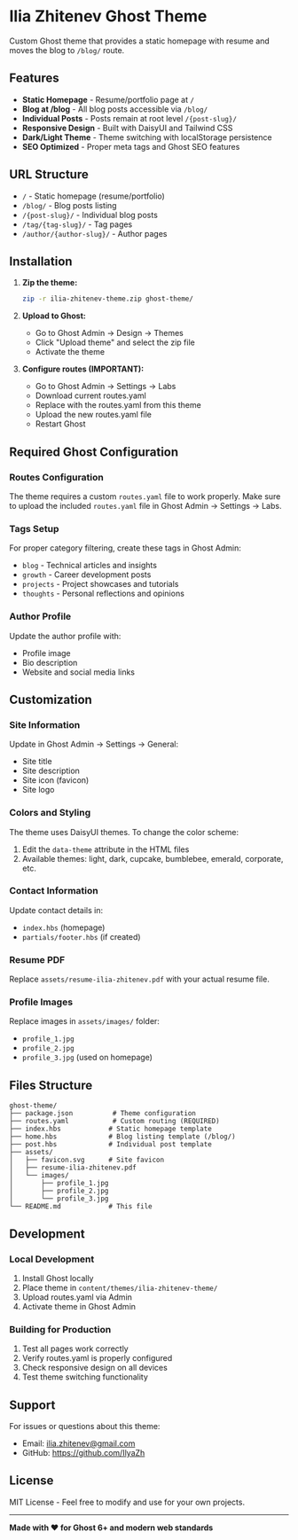 # Ilia Zhitenev Ghost Theme

Custom Ghost theme that provides a static homepage with resume and moves the blog to `/blog/` route.

## Features

- **Static Homepage** - Resume/portfolio page at `/`
- **Blog at /blog** - All blog posts accessible via `/blog/`
- **Individual Posts** - Posts remain at root level `/{post-slug}/`
- **Responsive Design** - Built with DaisyUI and Tailwind CSS
- **Dark/Light Theme** - Theme switching with localStorage persistence
- **SEO Optimized** - Proper meta tags and Ghost SEO features

## URL Structure

- `/` - Static homepage (resume/portfolio)
- `/blog/` - Blog posts listing
- `/{post-slug}/` - Individual blog posts
- `/tag/{tag-slug}/` - Tag pages
- `/author/{author-slug}/` - Author pages

## Installation

1. **Zip the theme:**
   ```bash
   zip -r ilia-zhitenev-theme.zip ghost-theme/
   ```

2. **Upload to Ghost:**
   - Go to Ghost Admin → Design → Themes
   - Click "Upload theme" and select the zip file
   - Activate the theme

3. **Configure routes (IMPORTANT):**
   - Go to Ghost Admin → Settings → Labs
   - Download current routes.yaml
   - Replace with the routes.yaml from this theme
   - Upload the new routes.yaml file
   - Restart Ghost

## Required Ghost Configuration

### Routes Configuration
The theme requires a custom `routes.yaml` file to work properly. Make sure to upload the included `routes.yaml` file in Ghost Admin → Settings → Labs.

### Tags Setup
For proper category filtering, create these tags in Ghost Admin:
- `blog` - Technical articles and insights
- `growth` - Career development posts
- `projects` - Project showcases and tutorials
- `thoughts` - Personal reflections and opinions

### Author Profile
Update the author profile with:
- Profile image
- Bio description
- Website and social media links

## Customization

### Site Information
Update in Ghost Admin → Settings → General:
- Site title
- Site description
- Site icon (favicon)
- Site logo

### Colors and Styling
The theme uses DaisyUI themes. To change the color scheme:
1. Edit the `data-theme` attribute in the HTML files
2. Available themes: light, dark, cupcake, bumblebee, emerald, corporate, etc.

### Contact Information
Update contact details in:
- `index.hbs` (homepage)
- `partials/footer.hbs` (if created)

### Resume PDF
Replace `assets/resume-ilia-zhitenev.pdf` with your actual resume file.

### Profile Images
Replace images in `assets/images/` folder:
- `profile_1.jpg`
- `profile_2.jpg` 
- `profile_3.jpg` (used on homepage)

## Files Structure

```
ghost-theme/
├── package.json          # Theme configuration
├── routes.yaml           # Custom routing (REQUIRED)
├── index.hbs            # Static homepage template
├── home.hbs             # Blog listing template (/blog/)
├── post.hbs             # Individual post template
├── assets/
│   ├── favicon.svg      # Site favicon
│   ├── resume-ilia-zhitenev.pdf
│   └── images/
│       ├── profile_1.jpg
│       ├── profile_2.jpg
│       └── profile_3.jpg
└── README.md            # This file
```

## Development

### Local Development
1. Install Ghost locally
2. Place theme in `content/themes/ilia-zhitenev-theme/`
3. Upload routes.yaml via Admin
4. Activate theme in Ghost Admin

### Building for Production
1. Test all pages work correctly
2. Verify routes.yaml is properly configured
3. Check responsive design on all devices
4. Test theme switching functionality

## Support

For issues or questions about this theme:
- Email: ilia.zhitenev@gmail.com
- GitHub: https://github.com/IlyaZh

## License

MIT License - Feel free to modify and use for your own projects.

---

**Made with ❤️ for Ghost 6+ and modern web standards**
